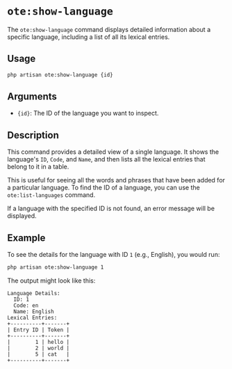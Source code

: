 # `ote:show-language`

The `ote:show-language` command displays detailed information about a specific language, including a list of all its lexical entries.

## Usage

```bash
php artisan ote:show-language {id}
```

## Arguments

-   `{id}`: The ID of the language you want to inspect.

## Description

This command provides a detailed view of a single language. It shows the language's `ID`, `Code`, and `Name`, and then lists all the lexical entries that belong to it in a table.

This is useful for seeing all the words and phrases that have been added for a particular language. To find the ID of a language, you can use the `ote:list-languages` command.

If a language with the specified ID is not found, an error message will be displayed.

## Example

To see the details for the language with ID `1` (e.g., English), you would run:

```bash
php artisan ote:show-language 1
```

The output might look like this:

```
Language Details:
  ID: 1
  Code: en
  Name: English
Lexical Entries:
+----------+-------+
| Entry ID | Token |
+----------+-------+
|        1 | hello |
|        2 | world |
|        5 | cat   |
+----------+-------+
```
